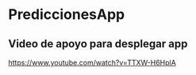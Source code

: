 # PrediccionesApp

## Video de apoyo para desplegar app

https://www.youtube.com/watch?v=TTXW-H6HplA
